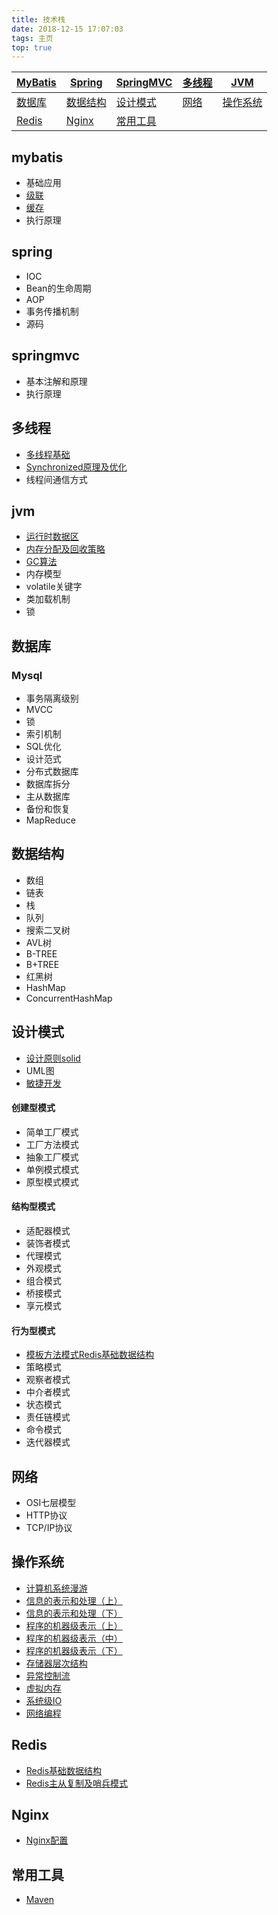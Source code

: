 ```yaml
---
title: 技术栈
date: 2018-12-15 17:07:03
tags: 主页
top: true
---
```


| [MyBatis](#mybatis) | [Spring](#spring)     | [SpringMVC](#springmvc) | [多线程](#多线程) | [JVM](#jvm)           |
| ------------------- | --------------------- | ----------------------- | ----------------- | --------------------- |
| [数据库](#数据库)   | [数据结构](#数据结构) | [设计模式](#设计模式)   | [网络](#网络)     | [操作系统](#操作系统) |
| [Redis](#Redis)     | [Nginx](#Nginx)       | [常用工具](#常用工具)   |                   |                       |

## mybatis

- 基础应用
- [级联](https://xusheng199318.github.io/2018/12/15/Mybatis级联)
- [缓存](https://xusheng199318.github.io/2018/12/15/Mybatis缓存)
- 执行原理

## spring

- IOC
- Bean的生命周期
- AOP
- 事务传播机制
- 源码

## springmvc

- 基本注解和原理
- 执行原理

## 多线程

- [多线程基础](https://xusheng199318.github.io/2019/02/23/多线程基础)
- [Synchronized原理及优化](https://xusheng199318.github.io/2019/02/25/synchronized)
- 线程间通信方式

## jvm

- [运行时数据区](https://xusheng199318.github.io/2019/02/16/运行时数据区)
- [内存分配及回收策略](https://xusheng199318.github.io/2019/02/16/内存分配及回收策略)
- [GC算法](https://xusheng199318.github.io/2019/02/19/GC算法)
- 内存模型
- volatile关键字
- 类加载机制
- 锁

## 数据库

### Mysql

- 事务隔离级别
- MVCC
- 锁
- 索引机制
- SQL优化
- 设计范式
- 分布式数据库
- 数据库拆分
- 主从数据库
- 备份和恢复
- MapReduce

## 数据结构

- 数组
- 链表
- 栈
- 队列
- 搜索二叉树
- AVL树
- B-TREE
- B+TREE
- 红黑树
- HashMap
- ConcurrentHashMap

## 设计模式

- [设计原则solid](https://xusheng199318.github.io/2018/12/15/设计原则solid)
- UML图
- [敏捷开发](https://xusheng199318.github.io/2019/03/03/敏捷开发)

#### 创建型模式

- 简单工厂模式
- 工厂方法模式
- 抽象工厂模式
- 单例模式模式
- 原型模式模式

#### 结构型模式

- 适配器模式
- 装饰者模式
- 代理模式
- 外观模式
- 组合模式
- 桥接模式
- 享元模式

#### 行为型模式

- [模板方法模式Redis基础数据结构](https://xusheng199318.github.io/2018/09/17/模板方法模式)
- 策略模式
- 观察者模式
- 中介者模式
- 状态模式
- 责任链模式
- 命令模式
- 迭代器模式

## 网络

- OSI七层模型
- HTTP协议
- TCP/IP协议

## 操作系统

- [计算机系统漫游](https://xusheng199318.github.io/2018/12/15/计算机系统漫游)
- [信息的表示和处理（上）](https://xusheng199318.github.io/2018/12/15/信息的表示和处理（上）)
- [信息的表示和处理（下）](https://xusheng199318.github.io/2018/12/15/信息的表示和处理（下）)
- [程序的机器级表示（上）](https://xusheng199318.github.io/2018/12/15/程序的机器级表示（上）)
- [程序的机器级表示（中）](https://xusheng199318.github.io/2018/12/15/程序的机器级表示（中）)
- [程序的机器级表示（下）](https://xusheng199318.github.io/2018/12/15/程序的机器级表示（下）)
- [存储器层次结构](https://xusheng199318.github.io/2018/12/15/存储器层次结构)
- [异常控制流](https://xusheng199318.github.io/2018/12/23/异常控制流)
- [虚拟内存](https://xusheng199318.github.io/2019/01/02/虚拟内存)
- [系统级IO](https://xusheng199318.github.io/2019/01/15/系统级IO)
- [网络编程](https://xusheng199318.github.io/2019/01/24/网络编程)

## Redis

- [Redis基础数据结构](https://xusheng199318.github.io/2018/12/15/Redis基础数据结构)
- [Redis主从复制及哨兵模式](https://xusheng199318.github.io/2018/12/15/Redis主从复制及哨兵模式)

## Nginx

- [Nginx配置](https://xusheng199318.github.io/2018/12/20/Nginx配置)

## 常用工具

* [Maven](https://xusheng199318.github.io/2019/01/14/Maven基础应用)



